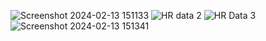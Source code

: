 ![Screenshot 2024-02-13 151133](https://github.com/Dives15/HR-Data-Analysis/assets/144183016/37de0ee9-71bf-4962-9422-349f01dbc4a9)
![HR data 2](https://github.com/Dives15/HR-Data-Analysis/assets/144183016/9a607f9e-944d-41dd-952b-0bd086f9dad8)
![HR Data 3](https://github.com/Dives15/HR-Data-Analysis/assets/144183016/0f3f43a1-53b5-4716-8618-82f0ac2e18ad)
![Screenshot 2024-02-13 151341](https://github.com/Dives15/HR-Data-Analysis/assets/144183016/c8ab0f83-0e5b-4bde-817b-d1a633669b9c)
